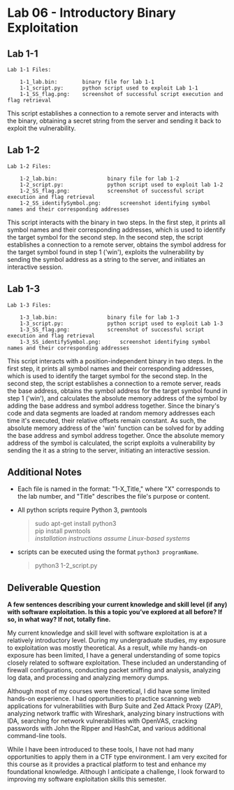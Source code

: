 # Lab 06 - Introductory Binary Exploitation

## Lab 1-1
	
	Lab 1-1 Files:

		1-1_lab.bin:		binary file for lab 1-1
		1-1_script.py:		python script used to exploit Lab 1-1
		1-1_SS_flag.png:	screenshot of successful script execution and flag retrieval

   This script establishes a connection to a remote server and interacts with the binary, obtaining a secret string from the server and sending it back to exploit the vulnerability.


## Lab 1-2

	Lab 1-2 Files:
	
		1-2_lab.bin:				binary file for lab 1-2
		1-2_script.py:				python script used to exploit lab 1-2
		1-2_SS_flag.png:			screenshot of successful script execution and flag retrieval
		1-2_SS_identifySymbol.png:		screenshot identifying symbol names and their corresponding addresses

   This script interacts with the binary in two steps. In the first step, it prints all symbol names and their corresponding addresses, which is used to identify the target symbol for the second step. In the second step, the script establishes a connection to a remote server, obtains the symbol address for the target symbol found in step 1 ('win'), exploits the vulnerability by sending the symbol address as a string to the server, and initiates an interactive session.


## Lab 1-3

	Lab 1-3 Files:
	
		1-3_lab.bin:				binary file for lab 1-3
		1-3_script.py:				python script used to exploit Lab 1-3
		1-3_SS_flag.png:			screenshot of successful script execution and flag retrieval
		1-3_SS_identifySymbol.png:		screenshot identifying symbol names and their corresponding addresses

	
   This script interacts with a position-independent binary in two steps. In the first step, it prints all symbol names and their corresponding addresses, which is used to identify the target symbol for the second step. In the second step, the script establishes a connection to a remote server, reads the base address, obtains the symbol address for the target symbol found in step 1 ('win'), and calculates the absolute memory address of the symbol by adding the base address and symbol address together. Since the binary's code and data segments are loaded at random memory addresses each time it's executed, their relative offsets remain constant. As such, the absolute memory address of the 'win' function can be solved for by adding the base address and symbol address together. Once the absolute memory address of the symbol is calculated, the script exploits a vulnerability by sending the it as a string to the server, initiating an interactive session.
	


## Additional Notes

   - Each file is named in the format: "1-X_Title," where "X" corresponds to the lab number, and "Title" describes the file's purpose or content.
	
   - All python scripts require Python 3, pwntools
      > sudo apt-get install python3 <br>
      > pip install pwntools <br>
      *installation instructions assume Linux-based systems*
	
   - scripts can be executed using the format `python3 programName`. 
      > python3 1-2_script.py

  
## Deliverable Question

**A few sentences describing your current knowledge and skill level (if any) with software exploitation. Is this a topic you’ve explored at all before? If so, in what way? If not, totally fine.**

My current knowledge and skill level with software exploitation is at a relatively introductory level. During my undergraduate studies, my exposure to exploitation was mostly theoretical. As a result, while my hands-on exposure has been limited, I have a general understanding of some topics closely related to software exploitation. These included an understanding of firewall configurations, conducting packet sniffing and analysis, analyzing log data, and processing and analyzing memory dumps.

Although most of my courses were theoretical, I did have some limited hands-on experience. I had opportunities to practice scanning web applications for vulnerabilities with Burp Suite and Zed Attack Proxy (ZAP), analyzing network traffic with Wireshark, analyzing binary instructions with IDA, searching for network vulnerabilities with OpenVAS, cracking passwords with John the Ripper and HashCat, and various additional command-line tools.

While I have been introduced to these tools, I have not had many opportunities to apply them in a CTF type environment. I am very excited for this course as it provides a practical platform to test and enhance my foundational knowledge. Although I anticipate a challenge, I look forward to improving my software exploitation skills this semester.
